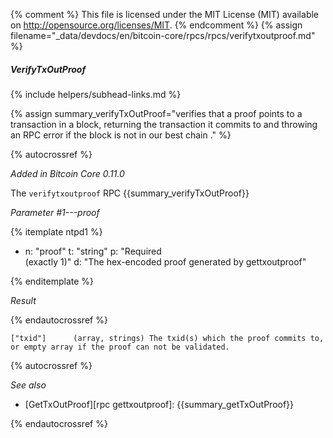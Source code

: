 {% comment %}
This file is licensed under the MIT License (MIT) available on
http://opensource.org/licenses/MIT.
{% endcomment %}
{% assign filename="_data/devdocs/en/bitcoin-core/rpcs/rpcs/verifytxoutproof.md" %}

##### VerifyTxOutProof
{% include helpers/subhead-links.md %}

{% assign summary_verifyTxOutProof="verifies that a proof points to a transaction in a block, returning the transaction it commits to
and throwing an RPC error if the block is not in our best chain
." %}

{% autocrossref %}

*Added in Bitcoin Core 0.11.0*

The `verifytxoutproof` RPC {{summary_verifyTxOutProof}}

*Parameter #1---proof*

{% itemplate ntpd1 %}
- n: "proof"
  t: "string"
  p: "Required<br>(exactly 1)"
  d: "The hex-encoded proof generated by gettxoutproof"

{% enditemplate %}

*Result*

{% endautocrossref %}

    ["txid"]      (array, strings) The txid(s) which the proof commits to, or empty array if the proof can not be validated.

{% autocrossref %}

*See also*

* [GetTxOutProof][rpc gettxoutproof]: {{summary_getTxOutProof}}

{% endautocrossref %}
